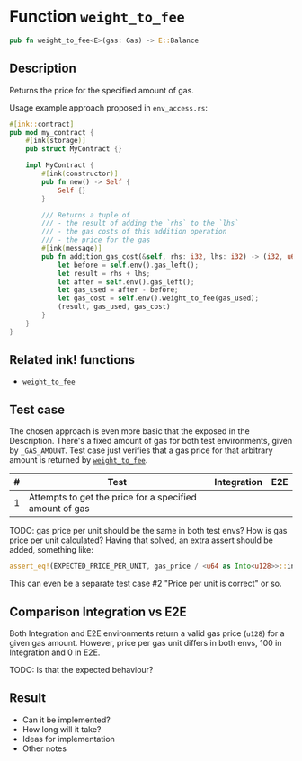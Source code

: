 # Function `weight_to_fee`

```rust
pub fn weight_to_fee<E>(gas: Gas) -> E::Balance
```

## Description

Returns the price for the specified amount of gas.

Usage example approach proposed in `env_access.rs`:

```rust
#[ink::contract]
pub mod my_contract {
    #[ink(storage)]
    pub struct MyContract {}

    impl MyContract {
        #[ink(constructor)]
        pub fn new() -> Self {
            Self {}
        }

        /// Returns a tuple of
        /// - the result of adding the `rhs` to the `lhs`
        /// - the gas costs of this addition operation
        /// - the price for the gas
        #[ink(message)]
        pub fn addition_gas_cost(&self, rhs: i32, lhs: i32) -> (i32, u64, Balance) {
            let before = self.env().gas_left();
            let result = rhs + lhs;
            let after = self.env().gas_left();
            let gas_used = after - before;
            let gas_cost = self.env().weight_to_fee(gas_used);
            (result, gas_used, gas_cost)
        }
    }
}
```

## Related ink! functions

- [`weight_to_fee`](https://docs.rs/ink_env/4.3.0/ink_env/fn.weight_to_fee.html)

## Test case

The chosen approach is even more basic that the exposed in the Description. There's a fixed amount of gas for both test environments, given by `_GAS_AMOUNT`. Test case just verifies that a gas price for that arbitrary amount is returned by [`weight_to_fee`](https://docs.rs/ink_env/4.3.0/ink_env/fn.weight_to_fee.html).

| \#  | Test                                                    | Integration | E2E |
| --- | ------------------------------------------------------- | :---------: | :-: |
| 1   | Attempts to get the price for a specified amount of gas |             |     |

TODO: gas price per unit should be the same in both test envs? How is gas price per unit calculated? Having that solved, an extra assert should be added, something like:

```rust
assert_eq!(EXPECTED_PRICE_PER_UNIT, gas_price / <u64 as Into<u128>>::into(gas))
```

This can even be a separate test case \#2 "Price per unit is correct" or so.

## Comparison Integration vs E2E

Both Integration and E2E environments return a valid gas price (`u128`) for a given gas amount. However, price per gas unit differs in both envs, 100 in Integration and 0 in E2E.

TODO: Is that the expected behaviour?

## Result

- Can it be implemented?
- How long will it take?
- Ideas for implementation
- Other notes
